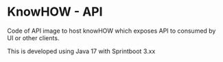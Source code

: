 # KnowHOW - API

Code of API image to host knowHOW which exposes API to consumed by UI or other clients.

This is developed using Java 17 with Sprintboot 3.xx
